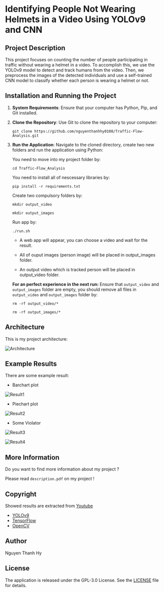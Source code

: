 # Identifying People Not Wearing Helmets in a Video Using YOLOv9 and CNN

## Project Description

This project focuses on counting the number of people participating in traffic without wearing a helmet in a video. To accomplish this, we use the YOLOv9 model to detect and track humans from the video. Then, we preprocess the images of the detected individuals and use a self-trained CNN model to classify whether each person is wearing a helmet or not.

## Installation and Running the Project

1. **System Requirements**: Ensure that your computer has Python, Pip, and Git installed.

2. **Clone the Repository**: Use Git to clone the repository to your computer:

    ```
    git clone https://github.com/nguyenthanhhy0108/Traffic-Flow-Analysis.git
    ```

3. **Run the Application**: Navigate to the cloned directory, create two new folders and run the application using Python:

    You need to move into my project folder by:
    ```
    cd Traffic-Flow_Analysis
    ```

    You need to install all of nescessary libraries by:
    ```
    pip install -r requirements.txt
    ```

    Create two compulsory folders by:
    ```
    mkdir output_video
    ```
    ```
    mkdir output_images
    ```

    Run app by:
    ```
    ./run.sh
    ```
    
    * A web app will appear, you can choose a video and wait for the result.

    * All of ouput images (person image) will be placed in output_images folder.

    * An output video which is tracked person will be placed in output_video folder.

    **For an perfect experience in the next run:** Ensure that `output_video` and `output_images` folder are empty, you should remove all files in `output_video` and `output_images` folder by:

    ```
    rm -rf output_video/*
    ```

    ```
    rm -rf output_images/*
    ```

## Architecture

This is my project architecture:

![Architecture](https://drive.google.com/file/d/116wnqLFlcuuRcZjZOvtqsvdhkcJ52MZz/view?usp=drive_link)

## Example Results

There are some example result:

* Barchart plot

![Result1](https://private-user-images.githubusercontent.com/121184152/323162611-b049da74-1996-44b5-97bb-50f42b6671f3.jpg?jwt=eyJhbGciOiJIUzI1NiIsInR5cCI6IkpXVCJ9.eyJpc3MiOiJnaXRodWIuY29tIiwiYXVkIjoicmF3LmdpdGh1YnVzZXJjb250ZW50LmNvbSIsImtleSI6ImtleTUiLCJleHAiOjE3MTM0NjA1ODIsIm5iZiI6MTcxMzQ2MDI4MiwicGF0aCI6Ii8xMjExODQxNTIvMzIzMTYyNjExLWIwNDlkYTc0LTE5OTYtNDRiNS05N2JiLTUwZjQyYjY2NzFmMy5qcGc_WC1BbXotQWxnb3JpdGhtPUFXUzQtSE1BQy1TSEEyNTYmWC1BbXotQ3JlZGVudGlhbD1BS0lBVkNPRFlMU0E1M1BRSzRaQSUyRjIwMjQwNDE4JTJGdXMtZWFzdC0xJTJGczMlMkZhd3M0X3JlcXVlc3QmWC1BbXotRGF0ZT0yMDI0MDQxOFQxNzExMjJaJlgtQW16LUV4cGlyZXM9MzAwJlgtQW16LVNpZ25hdHVyZT0wZjM1ZGM3YjNjNjMxMzlkMWFlMDhmMjA0YzEyNjg1ZmU2MDVkOWMyZWJmMGEyNDhhMGE2NmNjNzNkNzUxMjg3JlgtQW16LVNpZ25lZEhlYWRlcnM9aG9zdCZhY3Rvcl9pZD0wJmtleV9pZD0wJnJlcG9faWQ9MCJ9.Atbrexb64-nQgPHoZgCR5J4TwOgMHvsu9yvOotQ2zVw)

* Piechart plot
  
![Result2](https://private-user-images.githubusercontent.com/121184152/323162617-d37462c9-f596-487e-833e-cf1250e0c0ea.jpg?jwt=eyJhbGciOiJIUzI1NiIsInR5cCI6IkpXVCJ9.eyJpc3MiOiJnaXRodWIuY29tIiwiYXVkIjoicmF3LmdpdGh1YnVzZXJjb250ZW50LmNvbSIsImtleSI6ImtleTUiLCJleHAiOjE3MTM0NjA1ODIsIm5iZiI6MTcxMzQ2MDI4MiwicGF0aCI6Ii8xMjExODQxNTIvMzIzMTYyNjE3LWQzNzQ2MmM5LWY1OTYtNDg3ZS04MzNlLWNmMTI1MGUwYzBlYS5qcGc_WC1BbXotQWxnb3JpdGhtPUFXUzQtSE1BQy1TSEEyNTYmWC1BbXotQ3JlZGVudGlhbD1BS0lBVkNPRFlMU0E1M1BRSzRaQSUyRjIwMjQwNDE4JTJGdXMtZWFzdC0xJTJGczMlMkZhd3M0X3JlcXVlc3QmWC1BbXotRGF0ZT0yMDI0MDQxOFQxNzExMjJaJlgtQW16LUV4cGlyZXM9MzAwJlgtQW16LVNpZ25hdHVyZT1kM2I2YWQ5ODU4YWViZTY0NzhhYWNlZjRhYzRiZTFiZGQ4NmI3NWM4MTljN2EzODY2Njk3YTNmZjc4NDhmY2FmJlgtQW16LVNpZ25lZEhlYWRlcnM9aG9zdCZhY3Rvcl9pZD0wJmtleV9pZD0wJnJlcG9faWQ9MCJ9.Zaqf0w7H7oNlJfWbCCM0kUUe_6fuPG4btfSqGoYetAM)

* Some Violator

![Result3](https://private-user-images.githubusercontent.com/121184152/323162577-88cb640f-b95e-4784-9763-916c05acf252.jpg?jwt=eyJhbGciOiJIUzI1NiIsInR5cCI6IkpXVCJ9.eyJpc3MiOiJnaXRodWIuY29tIiwiYXVkIjoicmF3LmdpdGh1YnVzZXJjb250ZW50LmNvbSIsImtleSI6ImtleTUiLCJleHAiOjE3MTM0NjA1ODIsIm5iZiI6MTcxMzQ2MDI4MiwicGF0aCI6Ii8xMjExODQxNTIvMzIzMTYyNTc3LTg4Y2I2NDBmLWI5NWUtNDc4NC05NzYzLTkxNmMwNWFjZjI1Mi5qcGc_WC1BbXotQWxnb3JpdGhtPUFXUzQtSE1BQy1TSEEyNTYmWC1BbXotQ3JlZGVudGlhbD1BS0lBVkNPRFlMU0E1M1BRSzRaQSUyRjIwMjQwNDE4JTJGdXMtZWFzdC0xJTJGczMlMkZhd3M0X3JlcXVlc3QmWC1BbXotRGF0ZT0yMDI0MDQxOFQxNzExMjJaJlgtQW16LUV4cGlyZXM9MzAwJlgtQW16LVNpZ25hdHVyZT1kYTY4N2MxYmU0MjI5ZmRiNzU2MzdkYzViNGU4Njc1Mjg1YWVlMGE3MzEwNGVjYzJkYWJlZjJmZjFhZjQwOGFkJlgtQW16LVNpZ25lZEhlYWRlcnM9aG9zdCZhY3Rvcl9pZD0wJmtleV9pZD0wJnJlcG9faWQ9MCJ9.YFaGnVFT-7x8sIj9aihTT0QZde3YI4MfMG3eigWsUVc)

![Result4](https://private-user-images.githubusercontent.com/121184152/323162605-1bc9db8d-07e2-4ac2-8ad9-610f16920f94.jpg?jwt=eyJhbGciOiJIUzI1NiIsInR5cCI6IkpXVCJ9.eyJpc3MiOiJnaXRodWIuY29tIiwiYXVkIjoicmF3LmdpdGh1YnVzZXJjb250ZW50LmNvbSIsImtleSI6ImtleTUiLCJleHAiOjE3MTM0NjA1ODIsIm5iZiI6MTcxMzQ2MDI4MiwicGF0aCI6Ii8xMjExODQxNTIvMzIzMTYyNjA1LTFiYzlkYjhkLTA3ZTItNGFjMi04YWQ5LTYxMGYxNjkyMGY5NC5qcGc_WC1BbXotQWxnb3JpdGhtPUFXUzQtSE1BQy1TSEEyNTYmWC1BbXotQ3JlZGVudGlhbD1BS0lBVkNPRFlMU0E1M1BRSzRaQSUyRjIwMjQwNDE4JTJGdXMtZWFzdC0xJTJGczMlMkZhd3M0X3JlcXVlc3QmWC1BbXotRGF0ZT0yMDI0MDQxOFQxNzExMjJaJlgtQW16LUV4cGlyZXM9MzAwJlgtQW16LVNpZ25hdHVyZT01ZmVhZjJiY2M2YzJhNGE4OTI5ZGFhNzA2OWE0Njg3ODMwZmJkMGNmZjNkNzZjMmMwYTk4YTAzNTJiMjdhNjU3JlgtQW16LVNpZ25lZEhlYWRlcnM9aG9zdCZhY3Rvcl9pZD0wJmtleV9pZD0wJnJlcG9faWQ9MCJ9.wPQTNv9X5MADINt-y0mDqJkx_RFhrrn_AGnpZItH7P4)

## More Information

Do you want to find more information about my project ?

Please read `description.pdf` on my project !

## Copyright

Showed results are extracted from [Youtube](https://www.youtube.com/watch?v=gWMDiKPI3Gg&t=39s)

- [YOLOv9](https://github.com/WongKinYiu/yolov9)
- [TensorFlow](https://www.tensorflow.org/)
- [OpenCV](https://opencv.org/)

## Author

Nguyen Thanh Hy

## License

The application is released under the GPL-3.0 License. See the [LICENSE](LICENSE) file for details.

